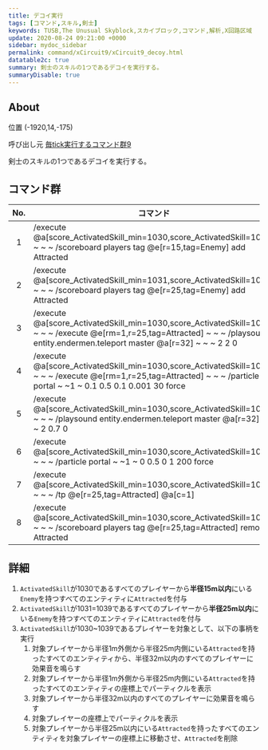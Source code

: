 ```yaml
---
title: デコイ実行
tags: [コマンド,スキル,剣士]
keywords: TUSB,The Unusual Skyblock,スカイブロック,コマンド,解析,X回路区域
update: 2020-08-24 09:21:00 +0000
sidebar: mydoc_sidebar
permalink: command/xCircuit9/xCircuit9_decoy.html
datatable2c: true
summary: 剣士のスキルの1つであるデコイを実行する。
summaryDisable: true
---
```


## About

<span class="tagYellow">位置</span> (-1920,14,-175)

<span class="tagBlack">呼び出し元</span> [毎tick実行するコマンド群9]({{site.baseurl}}/command/xCircuit9/xCircuit9_command.html)

剣士のスキルの1つであるデコイを実行する。

## コマンド群

<div class="datatable2c-begin"></div>

|No.|コマンド|
|:-:|-|
|1|/execute @a[score_ActivatedSkill_min=1030,score_ActivatedSkill=1030] ~ ~ ~ /scoreboard players tag @e[r=15,tag=Enemy] add Attracted|
|2|/execute @a[score_ActivatedSkill_min=1031,score_ActivatedSkill=1039] ~ ~ ~ /scoreboard players tag @e[r=25,tag=Enemy] add Attracted|
|3|/execute @a[score_ActivatedSkill_min=1030,score_ActivatedSkill=1039] ~ ~ ~ /execute @e[rm=1,r=25,tag=Attracted] ~ ~ ~ /playsound entity.endermen.teleport master @a[r=32] ~ ~ ~ 2 2 0|
|4|/execute @a[score_ActivatedSkill_min=1030,score_ActivatedSkill=1039] ~ ~ ~ /execute @e[rm=1,r=25,tag=Attracted] ~ ~ ~ /particle portal ~ ~1 ~ 0.1 0.5 0.1 0.001 30 force|
|5|/execute @a[score_ActivatedSkill_min=1030,score_ActivatedSkill=1039] ~ ~ ~ /playsound entity.endermen.teleport master @a[r=32] ~ ~ ~ 2 0.7 0|
|6|/execute @a[score_ActivatedSkill_min=1030,score_ActivatedSkill=1039] ~ ~ ~ /particle portal ~ ~1 ~ 0 0.5 0 1 200 force|
|7|/execute @a[score_ActivatedSkill_min=1030,score_ActivatedSkill=1039] ~ ~ ~ /tp @e[r=25,tag=Attracted] @a[c=1]|
|8|/execute @a[score_ActivatedSkill_min=1030,score_ActivatedSkill=1039] ~ ~ ~ /scoreboard players tag @e[r=25,tag=Attracted] remove Attracted|

<div class="datatable2c-end"></div>

## 詳細

1. `ActivatedSkill`が1030であるすべてのプレイヤーから**半径15m以内**にいる`Enemy`を持つすべてのエンティティに`Attracted`を付与
2. `ActivatedSkill`が1031=1039であるすべてのプレイヤーから**半径25m以内**にいる`Enemy`を持つすべてのエンティティに`Attracted`を付与
3. `ActivatedSkill`が1030~1039であるプレイヤーを対象として、以下の事柄を実行
   1. 対象プレイヤーから半径1m外側から半径25m内側にいる`Attracted`を持ったすべてのエンティティから、半径32m以内のすべてのプレイヤーに効果音を鳴らす
   2. 対象プレイヤーから半径1m外側から半径25m内側にいる`Attracted`を持ったすべてのエンティティの座標上でパーティクルを表示
   3. 対象プレイヤーから半径32m以内のすべてのプレイヤーに効果音を鳴らす
   4. 対象プレイヤーの座標上でパーティクルを表示
   5. 対象プレイヤーから半径25m以内にいる`Attracted`を持ったすべてのエンティティを対象プレイヤーの座標上に移動させ、`Attracted`を削除
